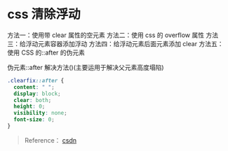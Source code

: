 # css 清除浮动

方法一：使用带 clear 属性的空元素
方法二：使用 css 的 overflow 属性
方法三：给浮动元素容器添加浮动
方法四：给浮动元素后面元素添加 clear
方法五：使用 CSS 的::after 的伪元素

伪元素::after 解决方法()(主要运用于解决父元素高度塌陷)

```css
.clearfix::after {
  content: " ";
  display: block;
  clear: both;
  height: 0;
  visibility: none;
  font-size: 0;
}
```

> Reference： [csdn](https://blog.csdn.net/cherry_vicent/article/details/113245788)
